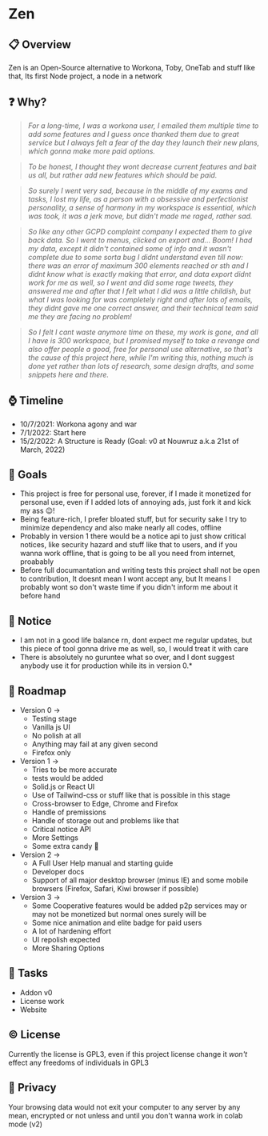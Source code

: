# Zen

## 📋 Overview
Zen is an Open-Source alternative to Workona, Toby, OneTab and stuff like that, Its first Node project, a node in a network

## ❓ Why?
> *For a long-time, I was a workona user, I emailed them multiple time to add some features and I guess once thanked them due to great service but I always felt a fear of the day they launch their new plans, which gonna make more paid options.*

> *To be honest, I thought they wont decrease current features and bait us all, but rather add new features which should be paid.*

> *So surely I went very sad, because in the middle of my exams and tasks, I lost my life, as a person with a obsessive and perfectionist personality, a sense of harmony in my workspace is essential, which was took, it was a jerk move, but didn't made me raged, rather sad.*

> *So like any other GCPD complaint company I expected them to give back data. So I went to menus, clicked on export and... Boom! I had my data, except it didn't contained some of info and it wasn't complete due to some sorta bug I didnt understand even till now: there was an error of maximum 300 elements reached or sth and I didnt know what is exactly making that error, and data export didnt work for me as well, so I went and did some *rage* tweets, they answered me and after that I felt what I did was a little childish, but what I was looking for was completely right and after lots of emails, they didnt gave me one correct answer, and their *technical* team said me they are facing no problem!*

> *So I felt I cant waste anymore time on these, my work is gone, and all I have is 300 workspace, but I promised myself to take a revange and also offer people a good, free for personal use alternative, so that's the cause of this project here, while I'm writing this, nothing much is done yet rather than lots of research, some design drafts, and some snippets here and there.*

## ⌚ Timeline

 - 10/7/2021: Workona agony and war
 - 7/1/2022: Start here
 - 15/2/2022: A Structure is Ready (Goal: v0 at Nouwruz a.k.a 21st of March, 2022)

## 🎯 Goals
 - This project is free for personal use, forever, if I made it monetized for personal use, even if I added lots of annoying ads, just fork it and kick my ass 😉!
 - Being feature-rich, I prefer bloated stuff, but for security sake I try to minimize dependency and also make nearly all codes, offline
 - Probably in version 1 there would be a notice api to just show critical notices, like security hazard and stuff like that to users, and if you wanna work offline, that is going to be all you need from internet, proabably
 - Before full documantation and writing tests this project shall not be open to contribution, It doesnt mean I wont accept any, but It means I probably wont so don't waste time if you didn't inform me about it before hand

## 🔔 Notice
 - I am not in a good life balance rn, dont expect me regular updates, but this piece of tool gonna drive me as well, so, I would treat it with care
 - There is absolutely no guruntee what so over, and I dont suggest anybody use it for production while its in version 0.*

## 🧭 Roadmap
 - Version 0 -> 
    - Testing stage 
    - Vanilla js UI 
    - No polish at all 
    - Anything may fail at any given second 
    - Firefox only
 - Version 1 -> 
    - Tries to be more accurate
    - tests would be added 
    - Solid.js or React UI 
    - Use of Tailwind-css or stuff like that is possible in this stage
    - Cross-browser to Edge, Chrome and Firefox
    - Handle of premissions
    - Handle of storage out and problems like that
    - Critical notice API
    - More Settings
    - Some extra candy 🍬
 - Version 2 ->
    - A Full User Help manual and starting guide
    - Developer docs
    - Support of all major desktop browser (minus IE) and some mobile browsers (Firefox, Safari, Kiwi browser if possible)
 - Version 3 ->
    - Some Cooperative features would be added p2p services may or may not be monetized but normal ones surely will be
    - Some nice animation and elite badge for paid users
    - A lot of hardening effort
    - UI repolish expected
    - More Sharing Options

## 📝 Tasks
 - Addon v0
 - License work
 - Website

## ©️ License
Currently the license is GPL3, even if this project license change it *won't* effect any freedoms of individuals in GPL3

## 🔏 Privacy
Your browsing data would not exit your computer to any server by any mean, encrypted or not unless and until you don't wanna work in colab mode (v2)

